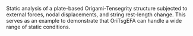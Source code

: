 Static analysis of a plate-based Origami-Tensegrity structure subjected to external forces, nodal displacements, and string rest-length change. This serves as an example to demonstrate that OriTsgEFA can handle a wide range of static conditions.
